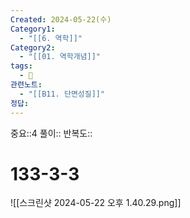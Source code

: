 ```yaml
---
Created: 2024-05-22(수)
Category1:
  - "[[6. 역학]]"
Category2:
  - "[[01. 역학개념]]"
tags:
  - 🧮
관련노트:
  - "[[B11. 단면성질]]"
정답:
---
```

중요::4
풀이::
반복도::
#  133-3-3
![[스크린샷 2024-05-22 오후 1.40.29.png]]
